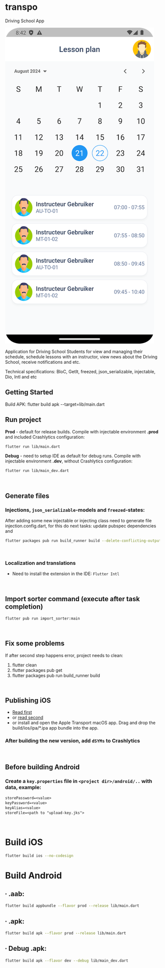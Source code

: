 # transpo

Driving School App

![Home](./screenshots/home_screen.png "Home Screen")

Application for Driving School Students for view and managing their schedule, schedule lessons with an instructor, view news about the Driving School, receive notifications and etc.

Technical specifications: BloC, GetIt, freezed, json_serializable, injectable, Dio, Intl and etc

## Getting Started

Build APK: flutter build apk --target=lib/main.dart

## Run project
**Prod** - default for release builds.
Compile with injectable environment **.prod** and included Crashlytics configuration:
```sh
flutter run lib/main.dart
```

**Debug** - need to setup IDE as default for debug runs.
Compile with injectable environment **.dev**, without Crashlytics configuration:
```sh
flutter run lib/main_dev.dart
```

<br />

## Generate files
### Injections,  `json_serializable`-models and `freezed`-states:
After adding some new injectable or injecting class need to generate file injection.config.dart, for this do next tasks: update pubspec dependencies and
```sh
flutter packages pub run build_runner build --delete-conflicting-outputs
```

<br />

### Localization and translations
- Need to install the extension in the IDE: `Flutter Intl`

<br />

## Import sorter command (execute after task completion)
```sh
flutter pub run import_sorter:main
```

<br />

## Fix some problems
If after second step happens error, project needs to clean:

1. flutter clean
2. flutter packages pub get
3. flutter packages pub run build_runner build

<br />

## Publishing iOS
- [Read first](https://docs.flutter.dev/deployment/ios)
- or [read second](https://flutter-website-staging.firebaseapp.com/ios-release/)
- or install and open the Apple Transport macOS app. Drag and drop the build/ios/ipa/*.ipa app bundle into the app.

### After building the new version, add `dSYMs` to Crashlytics

<br />

## Before building Android
### Create a `key.properties` file in `<project dir>/android/..` with data, example:
```
storePassword=<value>
keyPassword=<value>
keyAlias=<value>
storeFile=<path to "upload-key.jks">
```

<br />

# Build iOS

```sh
flutter build ios --no-codesign
```

# Build Android

## &#8729; .aab:

```sh
flutter build appbundle --flavor prod --release lib/main.dart
```

## &#8729; .apk:

```sh
flutter build apk --flavor prod --release lib/main.dart
```

## &#8729; Debug .apk:

```sh
flutter build apk --flavor dev --debug lib/main_dev.dart
```
<br />
